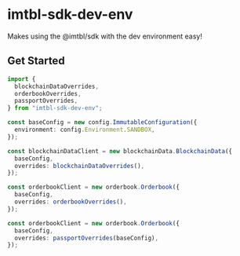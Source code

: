 # imtbl-sdk-dev-env

Makes using the @imtbl/sdk with the dev environment easy!

## Get Started

```ts
import {
  blockchainDataOverrides,
  orderbookOverrides,
  passportOverrides,
} from "imtbl-sdk-dev-env";

const baseConfig = new config.ImmutableConfiguration({
  environment: config.Environment.SANDBOX,
});

const blockchainDataClient = new blockchainData.BlockchainData({
  baseConfig,
  overrides: blockchainDataOverrides(),
});

const orderbookClient = new orderbook.Orderbook({
  baseConfig,
  overrides: orderbookOverrides(),
});

const orderbookClient = new orderbook.Orderbook({
  baseConfig,
  overrides: passportOverrides(baseConfig),
});
```
